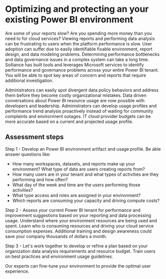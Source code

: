 # Optimizing and protecting an your existing Power BI environment

Are some of your reports slow? Are you spending more money than you need to for cloud services? Viewing reports and performing data analysis can be frustrating to users when the platform performance is slow. User adoption can suffer due to easily identifiable fixable environment, report design, and data modeling problems. Determining performance bottlenecks and data governance issues in a complex system can take a long time. Solliance has built tools and leverages Microsoft services to identify performance and governance problems across your entire Power BI tenant. You will be able to spot key areas of concern and reports that require additional investigation.

Administrators can easily spot divergent data policy behaviors and address them before they become costly organizational mistakes. Data driven conversations about Power BI resource usage are now possible with developers and leadership. Administrators can develop usage profiles and performance trend analysis proactively instead of waiting for community complaints and environment outages. IT cloud provider budgets can be more accurate based on a current and projected usage profile.

## Assessment steps

Step 1 - Develop an Power BI environment artifact and usage profile. Be able answer questions like:

- How many workspaces, datasets, and reports make up your environment? What type of data are users creating reports from?
- How many users are in your tenant and what types of activities are they performing and how often?
- What day of the week and time are the users performing those activities?
- What type access and roles are assigned in your environment?
- Which reports are consuming your capacity and driving compute costs?

Step 2 - Assess your current Power BI tenant for performance and improvement suggestions based on your reporting and data processing usage. Understand where your environment resources are being used and spent. Learn who is consuming resources and driving your cloud service consumption expenses. Additional training and design awareness could save your company thousands of dollars a month.

Step 3 - Let's work together to develop or refine a plan based on your organization data analysis requirements and resource budget. Train users on best practices and environment usage guidelines.

Our experts can fine-tune your environment to provide the optimal user experience.
